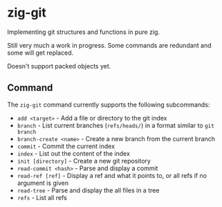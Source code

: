 # zig-git

Implementing git structures and functions in pure zig.

Still very much a work in progress. Some commands are redundant and some will get replaced.

Doesn't support packed objects yet.

## Command

The `zig-git` command currently supports the following subcommands:
* `add <target>` - Add a file or directory to the git index
* `branch` - List current branches (`refs/heads/`) in a format similar to `git branch`
* `branch-create <name>` - Create a new branch from the current branch
* `commit` - Commit the current index
* `index` - List out the content of the index
* `init [directory]` - Create a new git repository
* `read-commit <hash>` - Parse and display a commit
* `read-ref [ref]` - Display a ref and what it points to, or all refs if no argument is given
* `read-tree` - Parse and display the all files in a tree
* `refs` - List all refs
